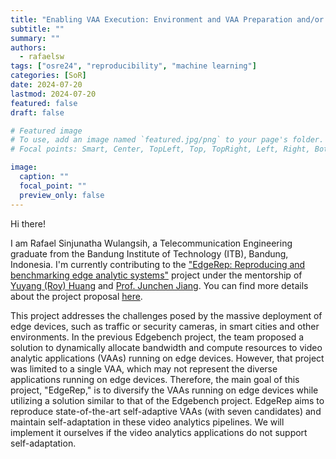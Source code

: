 ```yaml
---
title: "Enabling VAA Execution: Environment and VAA Preparation and/or Reproducibility for Dynamic Bandwidth Allocation (CONCIERGE)"
subtitle: ""
summary: ""
authors: 
  - rafaelsw
tags: ["osre24", "reproducibility", "machine learning"]
categories: [SoR]
date: 2024-07-20
lastmod: 2024-07-20
featured: false
draft: false

# Featured image
# To use, add an image named `featured.jpg/png` to your page's folder.
# Focal points: Smart, Center, TopLeft, Top, TopRight, Left, Right, BottomLeft, Bottom, BottomRight.

image:
  caption: ""
  focal_point: ""
  preview_only: false
---
```


Hi there!

I am Rafael Sinjunatha Wulangsih, a Telecommunication Engineering graduate from the Bandung Institute of Technology (ITB), Bandung, Indonesia. I'm currently contributing to the ["EdgeRep: Reproducing and benchmarking edge analytic systems"](/project/osre24/uchicago/edgerep) project under the mentorship of [Yuyang (Roy) Huang](https://ucsc-ospo.github.io/author/yuyang-roy-huang/) and [Prof. Junchen Jiang](https://ucsc-ospo.github.io/author/junchen-jiang/). You can find more details about the project proposal [here](https://drive.google.com/file/d/1GUMiglFqezOqEeQiMaL4QVgsXZOHYoEK/view?usp=drive_link).

This project addresses the challenges posed by the massive deployment of edge devices, such as traffic or security cameras, in smart cities and other environments. In the previous Edgebench project, the team proposed a solution to dynamically allocate bandwidth and compute resources to video analytic applications (VAAs) running on edge devices. However, that project was limited to a single VAA, which may not represent the diverse applications running on edge devices. Therefore, the main goal of this project, "EdgeRep," is to diversify the VAAs running on edge devices while utilizing a solution similar to that of the Edgebench project. EdgeRep aims to reproduce state-of-the-art self-adaptive VAAs (with seven candidates) and maintain self-adaptation in these video analytics pipelines. We will implement it ourselves if the video analytics applications do not support self-adaptation.
